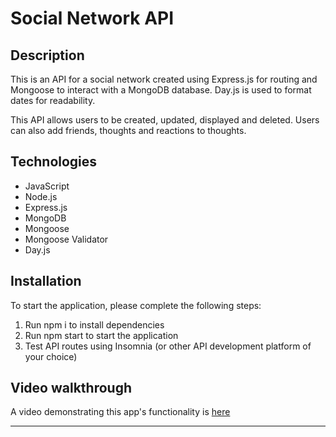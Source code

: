 # Social Network API

## Description

This is an API for a social network created using Express.js for routing and Mongoose to interact with a MongoDB database. Day.js is used to format dates for readability.

This API allows users to be created, updated, displayed and deleted. Users can also add friends, thoughts and reactions to thoughts.

## Technologies

- JavaScript
- Node.js
- Express.js
- MongoDB
- Mongoose
- Mongoose Validator
- Day.js

## Installation

To start the application, please complete the following steps:

1. Run npm i to install dependencies
2. Run npm start to start the application
3. Test API routes using Insomnia (or other API development platform of your choice)

## Video walkthrough

A video demonstrating this app's functionality is [here](https://watch.screencastify.com/v/tZbTfOlcRNlVmJXwpcUy)

---